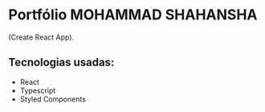 # Portfólio MOHAMMAD SHAHANSHA

  (Create React App).



## Tecnologias usadas:
- React
- Typescript
- Styled Components

